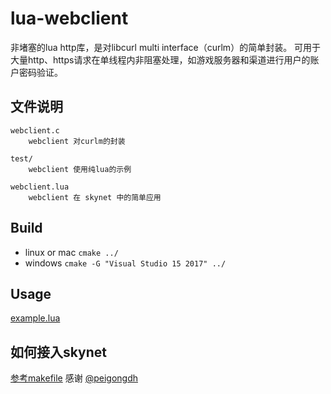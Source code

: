 # lua-webclient

非堵塞的lua http库，是对libcurl multi interface（curlm）的简单封装。
可用于大量http、https请求在单线程内非阻塞处理，如游戏服务器和渠道进行用户的账户密码验证。

## 文件说明

	webclient.c 
		webclient 对curlm的封装
		
	test/
		webclient 使用纯lua的示例

	webclient.lua
		webclient 在 skynet 中的简单应用	

## Build

* linux or mac `cmake ../` 
* windows `cmake -G "Visual Studio 15 2017" ../` 

## Usage

[example.lua](https://github.com/dpull/lua-webclient/blob/master/test/example.lua)
		
## 如何接入skynet

[参考makefile](https://github.com/dpull/lua-webclient/issues/13) 感谢 [@peigongdh](https://github.com/peigongdh) 
